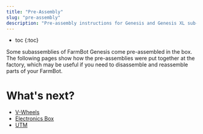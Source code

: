 ```yaml
---
title: "Pre-Assembly"
slug: "pre-assembly"
description: "Pre-assembly instructions for Genesis and Genesis XL sub-assemblies :wrench: :gear:"
---
```


* toc
{:toc}

Some subassemblies of FarmBot Genesis come pre-assembled in the box. The following pages show how the pre-assemblies were put together at the factory, which may be useful if you need to disassemble and reassemble parts of your FarmBot.

# What's next?

 * [V-Wheels](pre-assembly/v-wheels.md)
 * [Electronics Box](pre-assembly/electronics-box.md)
 * [UTM](pre-assembly/utm.md)
